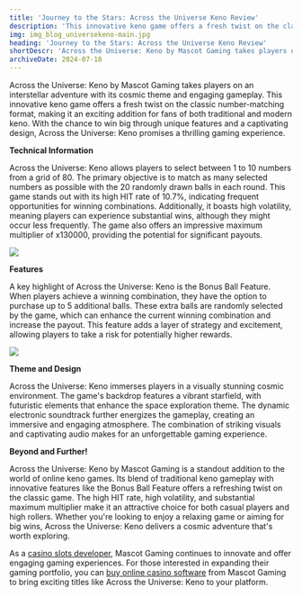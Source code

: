 ```yaml
---
title: 'Journey to the Stars: Across the Universe Keno Review'
description: 'This innovative keno game offers a fresh twist on the classic number-matching format.'
img: img_blog_universekeno-main.jpg
heading: 'Journey to the Stars: Across the Universe Keno Review'
shortDescr: 'Across the Universe: Keno by Mascot Gaming takes players on an interstellar adventure with its cosmic theme and engaging gameplay. This innovative keno game offers a fresh twist on the classic number-matching format, making it an exciting addition for fans of both traditional and modern keno.'
archiveDate: 2024-07-18
---
```

Across the Universe: Keno by Mascot Gaming takes players on an interstellar adventure with its cosmic theme and engaging gameplay. This innovative keno game offers a fresh twist on the classic number-matching format, making it an exciting addition for fans of both traditional and modern keno. With the chance to win big through unique features and a captivating design, Across the Universe: Keno promises a thrilling gaming experience.

**Technical Information**

Across the Universe: Keno allows players to select between 1 to 10 numbers from a grid of 80. The primary objective is to match as many selected numbers as possible with the 20 randomly drawn balls in each round. This game stands out with its high HIT rate of 10.7%, indicating frequent opportunities for winning combinations. Additionally, it boasts high volatility, meaning players can experience substantial wins, although they might occur less frequently. The game also offers an impressive maximum multiplier of x130000, providing the potential for significant payouts.

![](../../images/img_blog_unversekeno-1.jpg)

**Features**

A key highlight of Across the Universe: Keno is the Bonus Ball Feature. When players achieve a winning combination, they have the option to purchase up to 5 additional balls. These extra balls are randomly selected by the game, which can enhance the current winning combination and increase the payout. This feature adds a layer of strategy and excitement, allowing players to take a risk for potentially higher rewards.

![](../../images/img_blog_unversekeno-2.jpg)

**Theme and Design**

Across the Universe: Keno immerses players in a visually stunning cosmic environment. The game's backdrop features a vibrant starfield, with futuristic elements that enhance the space exploration theme. The dynamic electronic soundtrack further energizes the gameplay, creating an immersive and engaging atmosphere. The combination of striking visuals and captivating audio makes for an unforgettable gaming experience.

**Beyond and Further!**

Across the Universe: Keno by Mascot Gaming is a standout addition to the world of online keno games. Its blend of traditional keno gameplay with innovative features like the Bonus Ball Feature offers a refreshing twist on the classic game. The high HIT rate, high volatility, and substantial maximum multiplier make it an attractive choice for both casual players and high rollers. Whether you're looking to enjoy a relaxing game or aiming for big wins, Across the Universe: Keno delivers a cosmic adventure that's worth exploring.

As a [casino slots developer](https://mascot.games/pt/blog/fruit-slots-by-top-casino-slot-developer-double-review), Mascot Gaming continues to innovate and offer engaging gaming experiences. For those interested in expanding their gaming portfolio, you can [buy online casino software](https://mascot.games/) from Mascot Gaming to bring exciting titles like Across the Universe: Keno to your platform.
